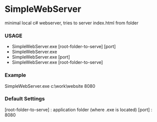 # SimpleWebServer
minimal local c# webserver, tries to server index.html from folder

### USAGE
- SimpleWebServer.exe [root-folder-to-serve] [port]
- SimpleWebServer.exe
- SimpleWebServer.exe [port]
- SimpleWebServer.exe [root-folder-to-serve]

### Example
SimpleWebServer.exe c:\work\website 8080


### Default Settings
[root-folder-to-serve] : application folder (where .exe is located)
[port] : 8080

